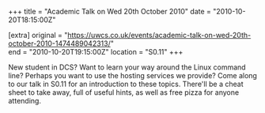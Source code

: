 +++
title = "Academic Talk on Wed 20th October 2010"
date = "2010-10-20T18:15:00Z"

[extra]
original = "https://uwcs.co.uk/events/academic-talk-on-wed-20th-october-2010-1474489042313/"    
end = "2010-10-20T19:15:00Z"
location = "S0.11"
+++

New student in DCS? Want to learn your way around the Linux command line? Perhaps you want to use the hosting services we provide? Come along to our talk in S0.11 for an introduction to these topics. There'll be a cheat sheet to take away, full of useful hints, as well as free pizza for anyone attending.

